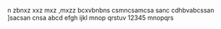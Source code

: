 n zbnxz
 xxz mxz  ,mxzz
bcxvbnbns
csmncsamcsa
sanc
cdhbvabcssan
]sacsan cnsa
abcd efgh 
ijkl
mnop
qrstuv
12345
mnopqrs
